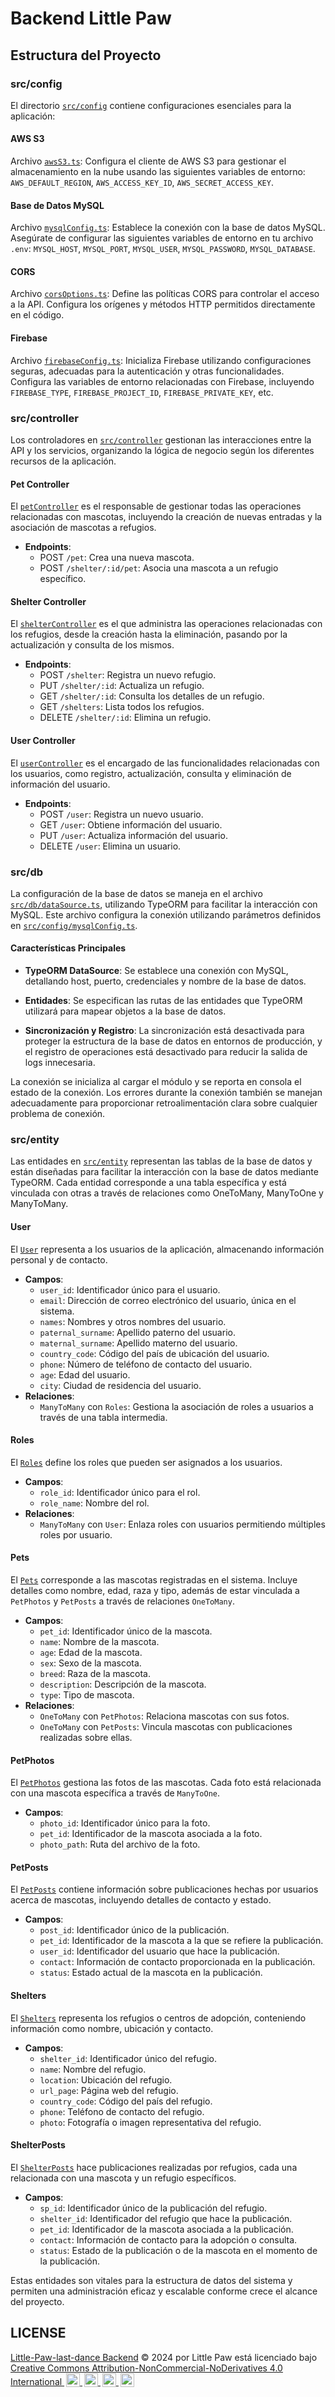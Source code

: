 # Backend Little Paw
## Estructura del Proyecto
### src/config
El directorio [`src/config`](src/config/) contiene configuraciones esenciales para la aplicación:

#### AWS S3
Archivo [`awsS3.ts`](src/config/awsS3.ts): Configura el cliente de AWS S3 para gestionar el almacenamiento en la nube usando las siguientes variables de entorno: `AWS_DEFAULT_REGION`, `AWS_ACCESS_KEY_ID`, `AWS_SECRET_ACCESS_KEY`.

#### Base de Datos MySQL
Archivo [`mysqlConfig.ts`](src/config/mysqlConfig.ts): Establece la conexión con la base de datos MySQL. Asegúrate de configurar las siguientes variables de entorno en tu archivo `.env`: `MYSQL_HOST`, `MYSQL_PORT`, `MYSQL_USER`, `MYSQL_PASSWORD`, `MYSQL_DATABASE`.

#### CORS
Archivo [`corsOptions.ts`](src/config/corsOptions.ts): Define las políticas CORS para controlar el acceso a la API. Configura los orígenes y métodos HTTP permitidos directamente en el código.

#### Firebase
Archivo [`firebaseConfig.ts`](src/config/firebaseConfig.ts): Inicializa Firebase utilizando configuraciones seguras, adecuadas para la autenticación y otras funcionalidades. Configura las variables de entorno relacionadas con Firebase, incluyendo `FIREBASE_TYPE`, `FIREBASE_PROJECT_ID`, `FIREBASE_PRIVATE_KEY`, etc.

### src/controller
Los controladores en [`src/controller`](src/controller/) gestionan las interacciones entre la API y los servicios, organizando la lógica de negocio según los diferentes recursos de la aplicación.

#### Pet Controller 
El [`petController`](src/controller/petController.ts) es el responsable de gestionar todas las operaciones relacionadas con mascotas, incluyendo la creación de nuevas entradas y la asociación de mascotas a refugios.

- **Endpoints**:
  - POST `/pet`: Crea una nueva mascota.
  - POST `/shelter/:id/pet`: Asocia una mascota a un refugio específico.

#### Shelter Controller
El [`shelterController`](src/controller/shelterController.ts) es el que administra las operaciones relacionadas con los refugios, desde la creación hasta la eliminación, pasando por la actualización y consulta de los mismos.

- **Endpoints**:
  - POST `/shelter`: Registra un nuevo refugio.
  - PUT `/shelter/:id`: Actualiza un refugio.
  - GET `/shelter/:id`: Consulta los detalles de un refugio.
  - GET `/shelters`: Lista todos los refugios.
  - DELETE `/shelter/:id`: Elimina un refugio.

#### User Controller
El [`userController`](src/controller/userController.ts) es el encargado de las funcionalidades relacionadas con los usuarios, como registro, actualización, consulta y eliminación de información del usuario.

- **Endpoints**:
  - POST `/user`: Registra un nuevo usuario.
  - GET `/user`: Obtiene información del usuario.
  - PUT `/user`: Actualiza información del usuario.
  - DELETE `/user`: Elimina un usuario.

### src/db
La configuración de la base de datos se maneja en el archivo [`src/db/dataSource.ts`](src/db/dataSource.ts), utilizando TypeORM para facilitar la interacción con MySQL. Este archivo configura la conexión utilizando parámetros definidos en [`src/config/mysqlConfig.ts`](src/config/mysqlConfig.ts).

#### Características Principales
- **TypeORM DataSource**: Se establece una conexión con MySQL, detallando host, puerto, credenciales y nombre de la base de datos.

- **Entidades**: Se especifican las rutas de las entidades que TypeORM utilizará para mapear objetos a la base de datos.

- **Sincronización y Registro**: La sincronización está desactivada para proteger la estructura de la base de datos en entornos de producción, y el registro de operaciones está desactivado para reducir la salida de logs innecesaria.

La conexión se inicializa al cargar el módulo y se reporta en consola el estado de la conexión. Los errores durante la conexión también se manejan adecuadamente para proporcionar retroalimentación clara sobre cualquier problema de conexión.

### src/entity
Las entidades en [`src/entity`](src/entity/) representan las tablas de la base de datos y están diseñadas para facilitar la interacción con la base de datos mediante TypeORM. Cada entidad corresponde a una tabla específica y está vinculada con otras a través de relaciones como OneToMany, ManyToOne y ManyToMany.

#### User
El [`User`](/src/entity/User.ts) representa a los usuarios de la aplicación, almacenando información personal y de contacto.
- **Campos**:
  - `user_id`: Identificador único para el usuario.
  - `email`: Dirección de correo electrónico del usuario, única en el sistema.
  - `names`: Nombres y otros nombres del usuario.
  - `paternal_surname`: Apellido paterno del usuario.
  - `maternal_surname`: Apellido materno del usuario.
  - `country_code`: Código del país de ubicación del usuario.
  - `phone`: Número de teléfono de contacto del usuario.
  - `age`: Edad del usuario.
  - `city`: Ciudad de residencia del usuario.
- **Relaciones**:
  - `ManyToMany` con `Roles`: Gestiona la asociación de roles a usuarios a través de una tabla intermedia.

#### Roles
El [`Roles`](/src/entity/Roles.ts) define los roles que pueden ser asignados a los usuarios.
- **Campos**:
  - `role_id`: Identificador único para el rol.
  - `role_name`: Nombre del rol.
- **Relaciones**:
  - `ManyToMany` con `User`: Enlaza roles con usuarios permitiendo múltiples roles por usuario.

#### Pets
El [`Pets`](/src/entity/Pets.ts) corresponde a las mascotas registradas en el sistema. Incluye detalles como nombre, edad, raza y tipo, además de estar vinculada a `PetPhotos` y `PetPosts` a través de relaciones `OneToMany`.
- **Campos**:
  - `pet_id`: Identificador único de la mascota.
  - `name`: Nombre de la mascota.
  - `age`: Edad de la mascota.
  - `sex`: Sexo de la mascota.
  - `breed`: Raza de la mascota.
  - `description`: Descripción de la mascota.
  - `type`: Tipo de mascota.
- **Relaciones**:
  - `OneToMany` con `PetPhotos`: Relaciona mascotas con sus fotos.
  - `OneToMany` con `PetPosts`: Vincula mascotas con publicaciones realizadas sobre ellas.

#### PetPhotos
El [`PetPhotos`](/src/entity/PetPhotos.ts) gestiona las fotos de las mascotas. Cada foto está relacionada con una mascota específica a través de `ManyToOne`.
- **Campos**:
  - `photo_id`: Identificador único para la foto.
  - `pet_id`: Identificador de la mascota asociada a la foto.
  - `photo_path`: Ruta del archivo de la foto.

#### PetPosts
El [`PetPosts`](/src/entity/PetPosts.ts) contiene información sobre publicaciones hechas por usuarios acerca de mascotas, incluyendo detalles de contacto y estado.
- **Campos**:
  - `post_id`: Identificador único de la publicación.
  - `pet_id`: Identificador de la mascota a la que se refiere la publicación.
  - `user_id`: Identificador del usuario que hace la publicación.
  - `contact`: Información de contacto proporcionada en la publicación.
  - `status`: Estado actual de la mascota en la publicación.

#### Shelters
El [`Shelters`](/src/entity/Shelters.ts) representa los refugios o centros de adopción, conteniendo información como nombre, ubicación y contacto.
- **Campos**:
  - `shelter_id`: Identificador único del refugio.
  - `name`: Nombre del refugio.
  - `location`: Ubicación del refugio.
  - `url_page`: Página web del refugio.
  - `country_code`: Código del país del refugio.
  - `phone`: Teléfono de contacto del refugio.
  - `photo`: Fotografía o imagen representativa del refugio.

#### ShelterPosts
El [`ShelterPosts`](/src/entity/ShelterPosts.ts) hace publicaciones realizadas por refugios, cada una relacionada con una mascota y un refugio específicos.
- **Campos**:
  - `sp_id`: Identificador único de la publicación del refugio.
  - `shelter_id`: Identificador del refugio que hace la publicación.
  - `pet_id`: Identificador de la mascota asociada a la publicación.
  - `contact`: Información de contacto para la adopción o consulta.
  - `status`: Estado de la publicación o de la mascota en el momento de la publicación.

Estas entidades son vitales para la estructura de datos del sistema y permiten una administración eficaz y escalable conforme crece el alcance del proyecto.

## LICENSE
<!DOCTYPE html>
<html lang="es">
<body>
    <p>
        <a href="https://github.com/Little-Paw-last-dance/backend_littlepaw.git" target="_blank">Little-Paw-last-dance Backend</a> © 2024 por Little Paw está licenciado bajo 
        <a href="https://creativecommons.org/licenses/by-nc-nd/4.0/" target="_blank" rel="license noopener noreferrer">
            Creative Commons Attribution-NonCommercial-NoDerivatives 4.0 International
            <img src="https://mirrors.creativecommons.org/presskit/icons/cc.svg" alt="CC" style="height:22px; margin-left:3px; vertical-align:text-bottom;">
            <img src="https://mirrors.creativecommons.org/presskit/icons/by.svg" alt="BY" style="height:22px; margin-left:3px; vertical-align:text-bottom;">
            <img src="https://mirrors.creativecommons.org/presskit/icons/nc.svg" alt="NC" style="height:22px; margin-left:3px; vertical-align:text-bottom;">
            <img src="https://mirrors.creativecommons.org/presskit/icons/nd.svg" alt="ND" style="height:22px; margin-left:3px; vertical-align:text-bottom;">
        </a>
    </p>
</body>
</html>